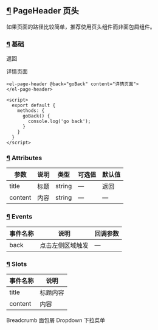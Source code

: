 ## [¶](https://element.eleme.cn/#/zh-CN/component/page-header#pageheader-ye-tou) PageHeader 页头

如果页面的路径比较简单，推荐使用页头组件而非面包屑组件。

### [¶](https://element.eleme.cn/#/zh-CN/component/page-header#ji-chu) 基础

返回

详情页面

```
<el-page-header @back="goBack" content="详情页面">
</el-page-header>

<script>
  export default {
    methods: {
      goBack() {
        console.log('go back');
      }
    }
  }
</script>
```

### [¶](https://element.eleme.cn/#/zh-CN/component/page-header#attributes) Attributes

| 参数 | 说明 | 类型 | 可选值 | 默认值 |
| --- | --- | --- | --- | --- |
| title | 标题 | string | — | 返回 |
| content | 内容 | string | — | — |

### [¶](https://element.eleme.cn/#/zh-CN/component/page-header#events) Events

| 事件名称 | 说明 | 回调参数 |
| --- | --- | --- |
| back | 点击左侧区域触发 | — |

### [¶](https://element.eleme.cn/#/zh-CN/component/page-header#slots) Slots

| 事件名称 | 说明 |
| --- | --- |
| title | 标题内容 |
| content | 内容 |

Breadcrumb 面包屑 Dropdown 下拉菜单